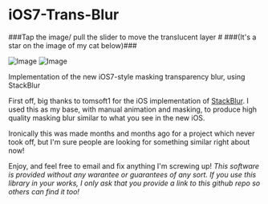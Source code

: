 iOS7-Trans-Blur
===============

###Tap the image/ pull the slider to move the translucent layer #
###(It's a star on the image of my cat below)###

![Image](http://i.imgur.com/5KoXuCS.png&raw=true)
![Image](http://i.imgur.com/m4ksCKo.png&raw=true)

Implementation of the new iOS7-style masking transparency blur, using StackBlur

First off, big thanks to tomsoft1 for the iOS implementation of [StackBlur](https://github.com/tomsoft1/StackBluriOS).
I used this as my base, with manual animation and masking, to produce high quality masking blur similar to what you see in the new iOS.

Ironically this was made months and months ago for a project which never took off, but I'm sure people are looking for something similar right about now!

Enjoy, and feel free to email and fix anything I'm screwing up!
*This software is provided without any warantee or guarantees of any sort. If you use this library in your works, I only ask that you provide a link to this github repo so others can find it too!*
